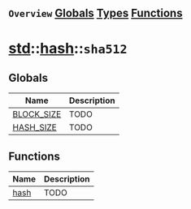 ## `Overview` [Globals](./globals.md) [Types](./types.md) [Functions](./functions.md)
# [std](./../../std.md)::[hash](./../hash.md)::`sha512`
## Globals
|Name|Description|
|----|-----------|
|[BLOCK_SIZE](#todo)|TODO|
|[HASH_SIZE](#todo)|TODO|
## Functions
|Name|Description|
|----|-----------|
|[hash](#todo)|TODO|
